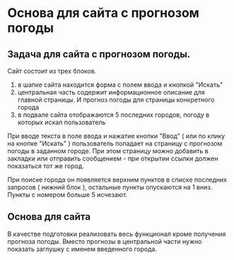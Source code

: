 # Основа для сайта с прогнозом погоды

## Задача для сайта с прогнозом погоды. 
Сайт состоит из трех блоков.
1) в шапке сайта находится форма с полем ввода и кнопкой "Искать"
2) центральная часть содержит информационное описание для главной страницы. И прогноз погоды для страницы конкретного города
3) в подвале сайта отображаются 5 последних городов, погоду в которых искал пользователь

При вводе текста в поле ввода и нажатие кнопки "Ввод" ( или по клику на кнопке "Искать" ) пользователь попадает на страницу с прогнозом погоды в заданном городе. При этом страницу можно добавить в закладки или отправить сообщением - при открытии ссылки должен показаться тот же город.

При поиске города он появляется верхним пунктов в списке последних запросов ( нижний блок ), остальные пункты опускаются на 1 вниз. Пункты с номером больше 5 исчезают.

## Основа для сайта
В качестве подготовки реализовать весь функционал кроме получения прогноза погоды. Вместо прогнозы в центральной части нужно показать заглушку с именем введенного города.